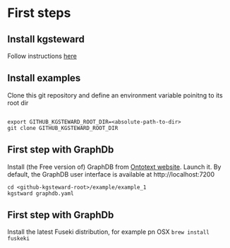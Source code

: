 # First steps

## Install kgsteward

Follow instructions [here](https://github.com/sib-swiss/kgsteward)

## Install examples

Clone this git repository and define an environment variable poinitng to its root dir 

```{bash}

export GITHUB_KGSTEWARD_ROOT_DIR=<absolute-path-to-dir>
git clone GITHUB_KGSTEWARD_ROOT_DIR

```


## First step with GraphDb

Install (the Free version of) GraphDB from [Ontotext website](https://www.ontotext.com/products/graphdb/download/?ref=menu). 
Launch it. 
By default, the GraphDB user interface is available at http://localhost:7200



```{bash}
cd <github-kgsteward-root>/example/example_1
kgstward graphdb.yaml
```
## First step with GraphDb

Install the latest Fuseki distribution, for example pn OSX `brew install fuskeki`


